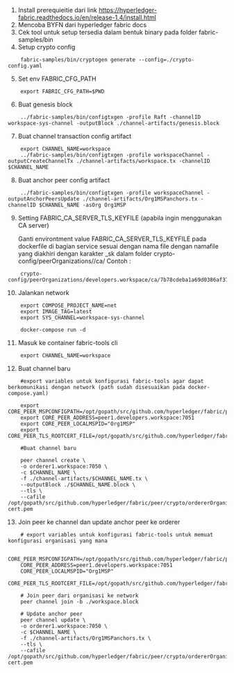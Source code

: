 1. Install prerequieitie dari link https://hyperledger-fabric.readthedocs.io/en/release-1.4/install.html
2. Mencoba BYFN dari hyperledger fabric docs
3. Cek tool untuk setup tersedia dalam bentuk binary pada folder fabric-samples/bin
4. Setup crypto config
```
    fabric-samples/bin/cryptogen generate --config=./crypto-config.yaml
```
5. Set env FABRIC_CFG_PATH
```
    export FABRIC_CFG_PATH=$PWD
```
6. Buat genesis block
```
    ../fabric-samples/bin/configtxgen -profile Raft -channelID workspace-sys-channel -outputBlock ./channel-artifacts/genesis.block
```
7. Buat channel transaction config artifact
```
    export CHANNEL_NAME=workspace
    ../fabric-samples/bin/configtxgen -profile workspaceChannel -outputCreateChannelTx ./channel-artifacts/workspace.tx -channelID $CHANNEL_NAME
```
8. Buat anchor peer config artifact
```
    ../fabric-samples/bin/configtxgen -profile workspaceChannel -outputAnchorPeersUpdate ./channel-artifacts/Org1MSPanchors.tx -channelID $CHANNEL_NAME -asOrg Org1MSP
```
9. Setting FABRIC_CA_SERVER_TLS_KEYFILE (apabila ingin menggunakan CA server)
    
    Ganti environtment value FABRIC_CA_SERVER_TLS_KEYFILE pada dockerfile di bagian service sesuai dengan nama file dengan namafile yang diakhiri dengan karakter _sk dalam folder crypto-config/peerOrganizations/<nama organisasi>/ca/ 
    Contoh :
```
    crypto-config/peerOrganizations/developers.workspace/ca/7b78cdeba1a69d0386af379abf83a55e3a7dddbfa0d609305964b76a5eb1ce08_sk
```

10. Jalankan network

```
    export COMPOSE_PROJECT_NAME=net
    export IMAGE_TAG=latest
    export SYS_CHANNEL=workspace-sys-channel  

    docker-compose run -d
```

11. Masuk ke container fabric-tools cli

```
    export CHANNEL_NAME=workspace
```

12. Buat channel baru

```
    #export variables untuk konfigurasi fabric-tools agar dapat berkomunikasi dengan network (path sudah disesuaikan pada docker-compose.yaml)
    
    export CORE_PEER_MSPCONFIGPATH=/opt/gopath/src/github.com/hyperledger/fabric/peer/crypto/peerOrganizations/developers.workspace/users/Admin@developers.workspace/msp
    export CORE_PEER_ADDRESS=peer1.developers.workspace:7051
    export CORE_PEER_LOCALMSPID="Org1MSP"
    export CORE_PEER_TLS_ROOTCERT_FILE=/opt/gopath/src/github.com/hyperledger/fabric/peer/crypto/peerOrganizations/developers.workspace/peers/peer1.developers.workspace/tls/ca.crt

    #Buat channel baru
    
    peer channel create \
    -o orderer1.workspace:7050 \
    -c $CHANNEL_NAME \
    -f ./channel-artifacts/$CHANNEL_NAME.tx \
    --outputBlock ./$CHANNEL_NAME.block \
    --tls \
    --cafile /opt/gopath/src/github.com/hyperledger/fabric/peer/crypto/ordererOrganizations/workspace/orderers/orderer1.workspace/msp/tlscacerts/tlsca.workspace-cert.pem
```

13. Join peer ke channel dan update anchor peer ke orderer

```
    # export variables untuk konfigurasi fabric-tools untuk memuat konfigurasi organisasi yang mana
    
    CORE_PEER_MSPCONFIGPATH=/opt/gopath/src/github.com/hyperledger/fabric/peer/crypto/peerOrganizations/developers.workspace/users/Admin@developers.workspace/msp
    CORE_PEER_ADDRESS=peer1.developers.workspace:7051
    CORE_PEER_LOCALMSPID="Org1MSP"
    CORE_PEER_TLS_ROOTCERT_FILE=/opt/gopath/src/github.com/hyperledger/fabric/peer/crypto/peerOrganizations/developers.workspace/peers/peer1.developers.workspace/tls/ca.crt

    # Join peer dari organisasi ke network
    peer channel join -b ./workspace.block
    
    # Update anchor peer
    peer channel update \
	-o orderer1.workspace:7050 \
	-c $CHANNEL_NAME \
	-f ./channel-artifacts/Org1MSPanchors.tx \
	--tls \
	--cafile /opt/gopath/src/github.com/hyperledger/fabric/peer/crypto/ordererOrganizations/workspace/orderers/orderer1.workspace/msp/tlscacerts/tlsca.workspace-cert.pem
```